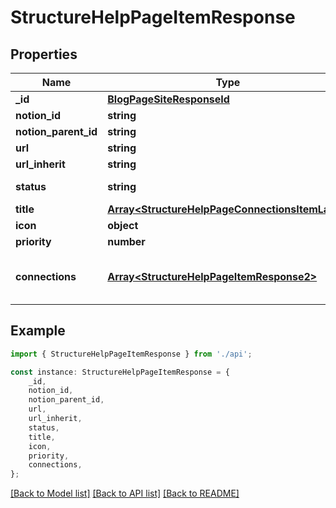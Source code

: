 # StructureHelpPageItemResponse


## Properties

Name | Type | Description | Notes
------------ | ------------- | ------------- | -------------
**_id** | [**BlogPageSiteResponseId**](BlogPageSiteResponseId.md) |  | [default to undefined]
**notion_id** | **string** | Notion id | [default to undefined]
**notion_parent_id** | **string** | Notion parent id | [default to undefined]
**url** | **string** | url | [default to undefined]
**url_inherit** | **string** | Generated url from root path | [default to undefined]
**status** | **string** | Page status | [default to StatusEnum_Backlog]
**title** | [**Array&lt;StructureHelpPageConnectionsItemLang&gt;**](StructureHelpPageConnectionsItemLang.md) | Subject | [default to undefined]
**icon** | **object** | Page icon | [default to undefined]
**priority** | **number** | Priority for sorting | [default to undefined]
**connections** | [**Array&lt;StructureHelpPageItemResponse2&gt;**](StructureHelpPageItemResponse2.md) | Structure of child pages same as this array of class StructureHelpPageItemResponse, maximum 4 | [default to undefined]

## Example

```typescript
import { StructureHelpPageItemResponse } from './api';

const instance: StructureHelpPageItemResponse = {
    _id,
    notion_id,
    notion_parent_id,
    url,
    url_inherit,
    status,
    title,
    icon,
    priority,
    connections,
};
```

[[Back to Model list]](../README.md#documentation-for-models) [[Back to API list]](../README.md#documentation-for-api-endpoints) [[Back to README]](../README.md)

